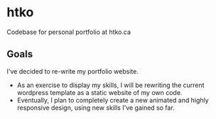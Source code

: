 # htko
Codebase for personal portfolio at htko.ca

## Goals
I've decided to re-write my portfolio website. 
- As an exercise to display my skills, I will be rewriting the current wordpress template as a static website of my own code. 
- Eventually, I plan to completely create a new animated and highly responsive design, using new skills I've gained so far.

